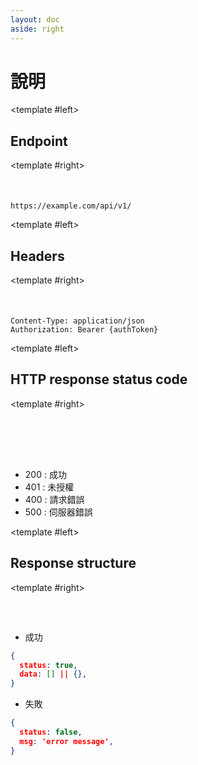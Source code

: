 ```yaml
---
layout: doc
aside: right
---
```


<script setup>
  import { DividePage } from 'vitepress-theme-api';
  import DetailBlock from '@components/DetailBlock.vue';
</script>

# 說明

<DividePage :top="63">

  <template #left>

  ## Endpoint
  </template>

<template #right>
<div style="margin-top: 50px">

```http
https://example.com/api/v1/
```
</div>
</template>

</DividePage>

<DividePage :top="63">

  <template #left>

  ## Headers
  </template>

<template #right>
<div style="margin-top: 50px">

```http
Content-Type: application/json
Authorization: Bearer {authToken}
```
</div>
</template>

</DividePage>

<DividePage :top="63">

  <template #left>

  ## HTTP response status code
  </template>

<template #right>
<div style="margin-top: 50px">

<div style="padding-top:30px">

- 200 : 成功
- 401 : 未授權
- 400 : 請求錯誤
- 500 : 伺服器錯誤
</div>
</div>
</template>

</DividePage>

<DividePage :top="63">

  <template #left>

  ## Response structure

  </template>

<template #right>
  <div style="margin-top: 60px">


<DetailBlock>

- 成功

```json
{
  status: true,
  data: [] || {},
}
```
</DetailBlock>

<DetailBlock margin="0">

- 失敗

```json
{
  status: false,
  msg: 'error message',
}
```
</DetailBlock>
  
  </div>
</template>

</DividePage>

